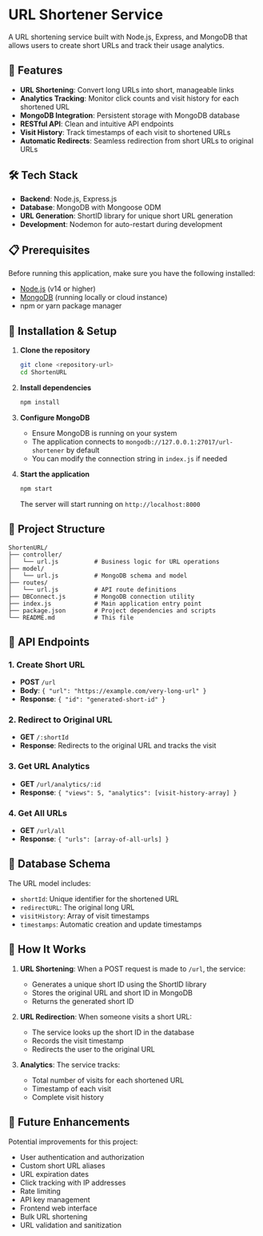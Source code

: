 # URL Shortener Service

A URL shortening service built with Node.js, Express, and MongoDB that allows users to create short URLs and track their usage analytics.

## 🚀 Features

- **URL Shortening**: Convert long URLs into short, manageable links
- **Analytics Tracking**: Monitor click counts and visit history for each shortened URL
- **MongoDB Integration**: Persistent storage with MongoDB database
- **RESTful API**: Clean and intuitive API endpoints
- **Visit History**: Track timestamps of each visit to shortened URLs
- **Automatic Redirects**: Seamless redirection from short URLs to original URLs

## 🛠️ Tech Stack

- **Backend**: Node.js, Express.js
- **Database**: MongoDB with Mongoose ODM
- **URL Generation**: ShortID library for unique short URL generation
- **Development**: Nodemon for auto-restart during development

## 📋 Prerequisites

Before running this application, make sure you have the following installed:

- [Node.js](https://nodejs.org/) (v14 or higher)
- [MongoDB](https://www.mongodb.com/) (running locally or cloud instance)
- npm or yarn package manager

## 🚀 Installation & Setup

1. **Clone the repository**
   ```bash
   git clone <repository-url>
   cd ShortenURL
   ```

2. **Install dependencies**
   ```bash
   npm install
   ```

3. **Configure MongoDB**
   - Ensure MongoDB is running on your system
   - The application connects to `mongodb://127.0.0.1:27017/url-shortener` by default
   - You can modify the connection string in `index.js` if needed

4. **Start the application**
   ```bash
   npm start
   ```

   The server will start running on `http://localhost:8000`

## 📁 Project Structure

```
ShortenURL/
├── controller/
│   └── url.js          # Business logic for URL operations
├── model/
│   └── url.js          # MongoDB schema and model
├── routes/
│   └── url.js          # API route definitions
├── DBConnect.js        # MongoDB connection utility
├── index.js            # Main application entry point
├── package.json        # Project dependencies and scripts
└── README.md           # This file
```

## 🔌 API Endpoints

### 1. Create Short URL
- **POST** `/url`
- **Body**: `{ "url": "https://example.com/very-long-url" }`
- **Response**: `{ "id": "generated-short-id" }`

### 2. Redirect to Original URL
- **GET** `/:shortId`
- **Response**: Redirects to the original URL and tracks the visit

### 3. Get URL Analytics
- **GET** `/url/analytics/:id`
- **Response**: `{ "views": 5, "analytics": [visit-history-array] }`

### 4. Get All URLs
- **GET** `/url/all`
- **Response**: `{ "urls": [array-of-all-urls] }`

## 💾 Database Schema

The URL model includes:
- `shortId`: Unique identifier for the shortened URL
- `redirectURL`: The original long URL
- `visitHistory`: Array of visit timestamps
- `timestamps`: Automatic creation and update timestamps

## 🔄 How It Works

1. **URL Shortening**: When a POST request is made to `/url`, the service:
   - Generates a unique short ID using the ShortID library
   - Stores the original URL and short ID in MongoDB
   - Returns the generated short ID

2. **URL Redirection**: When someone visits a short URL:
   - The service looks up the short ID in the database
   - Records the visit timestamp
   - Redirects the user to the original URL

3. **Analytics**: The service tracks:
   - Total number of visits for each shortened URL
   - Timestamp of each visit
   - Complete visit history

## 🔮 Future Enhancements

Potential improvements for this project:
- User authentication and authorization
- Custom short URL aliases
- URL expiration dates
- Click tracking with IP addresses
- Rate limiting
- API key management
- Frontend web interface
- Bulk URL shortening
- URL validation and sanitization
